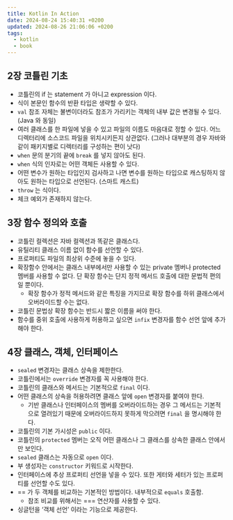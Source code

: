 ```yaml
---
title: Kotlin In Action
date: 2024-08-24 15:40:31 +0200
updated: 2024-08-26 21:06:06 +0200
tags:
  - kotlin
  - book
---
```


## 2장 코틀린 기초

- 코틀린의 if 는 statement 가 아니고 expression 이다.
- 식이 본문인 함수의 반환 타입은 생략할 수 있다. 
- `val` 참조 자체는 불변이더라도 참조가 가리키는 객체의 내부 값은 변경될 수 있다. (Java 와 동일)
- 여러 클래스를 한 파일에 넣을 수 있고 파일의 이름도 마음대로 정할 수 있다. 어느 디렉터리에 소스코드 파일을 위치시키든지 상관없다. (그러나 대부분의 경우 자바와 같이 패키지별로 디렉터리를 구성하는 편이 낫다)
- `when` 문의 분기의 끝에 `break` 를 넣지 않아도 된다.
- `when` 식의 인자로는 어떤 객체든 사용할 수 있다.
- 어떤 변수가 원하는 타입인지 검사하고 나면 변수를 원하는 타입으로 캐스팅하지 않아도 원하는 타입으로 선언된다. (스마트 캐스트)
- `throw`  는 식이다.
- 체크 예외가 존재하지 않는다.

## 3장 함수 정의와 호출

- 코틀린 컬렉션은 자바 컬렉션과 똑같은 클래스다.
- 유틸리티 클래스 이름 없이 함수를 선언할 수 있다.
- 프로퍼티도 파일의 최상위 수준에 놓을 수 있다.
- 확장함수 안에서는 클래스 내부에서만 사용할 수 있는 private 멤버나 protected 멤버를 사용할 수 없다. 단 확장 함수는 단지 정적 메서드 호출에 대한 문법적 편의일 뿐이다.
	- 확장 함수가 정적 메서드와 같은 특징을 가지므로 확장 함수를 하위 클래스에서 오버라이드할 수는 없다.
- 코틀린 문법상 확장 함수는 반드시 짧은 이름을 써야 한다.
- 함수를 중위 호출에 사용하게 허용하고 싶으면 `infix` 변경자를 함수 선언 앞에 추가해야 한다.

## 4장 클래스, 객체, 인터페이스

- `sealed` 변경자는 클래스 상속을 제한한다.
- 코틀린에서는 `override` 변경자를 꼭 사용해야 한다.
- 코틀린의 클래스와 메서드는 기본적으로 `final` 이다.
- 어떤 클래스의 상속을 허용하려면 클래스 앞에 `open` 변경자를 붙여야 한다.
	- 기반 클래스나 인터페이스의 멤버를 오버라이드하는 경우 그 메서드는 기본적으로 열려있기 때문에 오버라이드하지 못하게 막으려면 `final` 을 명시해야 한다.
- 코틀린의 기본 가시성은 `public` 이다.
- 코틀린의 `protected` 멤버는 오직 어떤 클래스나 그 클래스를 상속한 클래스 안에서만 보인다.
- `sealed` 클래스는 자동으로 `open` 이다.
- 부 생성자는 `constructor` 키워드로 시작한다.
- 인터페이스에 추상 프로퍼티 선언을 넣을 수 있다. 또한 게터와 세터가 있는 프로퍼티를 선언할 수도 있다.
- == 가 두 객체를 비교하는 기본적인 방법이다. 내부적으로 `equals` 호출함.
	- 참조 비교를 위해서는 === 연산자를 사용할 수 있다.
- 싱글턴을 ‘객체 선언’ 이라는 기능으로 제공한다.